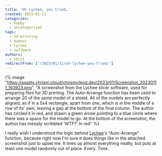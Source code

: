 ```yaml
---
title: 'Oh Lychee, you tried…'
created: 2023-01-11
categories:
  - hobby
  - uncategorised
tags:
  - 3d-printing
  - humour
  - lychee
  - software
authors:
  - chris
redirectFrom: ['/2023/01/11/oh-lychee-you-tried/']
---
```


{% image "https://assets.chrism.cloud/chrismcleod.dev/2023/01/Screenshot_20230111_163923.png", "A screenshot from the Lychee slicer software, used for preparing files for 3D printing. The Auto-Arrange function has been used to arrange 20 of the same model of a shield. All of the models are perfectly aligned, as if in a 5x4 rectangle, apart from one, which is in the middle of a row of its' own, leaving a gap at the bottom of the final column. The author has circled it in red, and drawn a green arrow pointing to a blue circle where there was a space for the model to go. At the bottom of the screenshot, the author has messily scribbled 'WTF?' in red" %}

I really wish I understood the logic behind [Lychee](https://mango3d.io/lychee-slicer-3-for-sla-3d-printers/)'s "Auto-Arrange" function, because right now I'm sure it does things like in the attached screenshot just to upset me. It lines up almost everything neatly, but puts at least one model randomly out of place. Every. Time.
